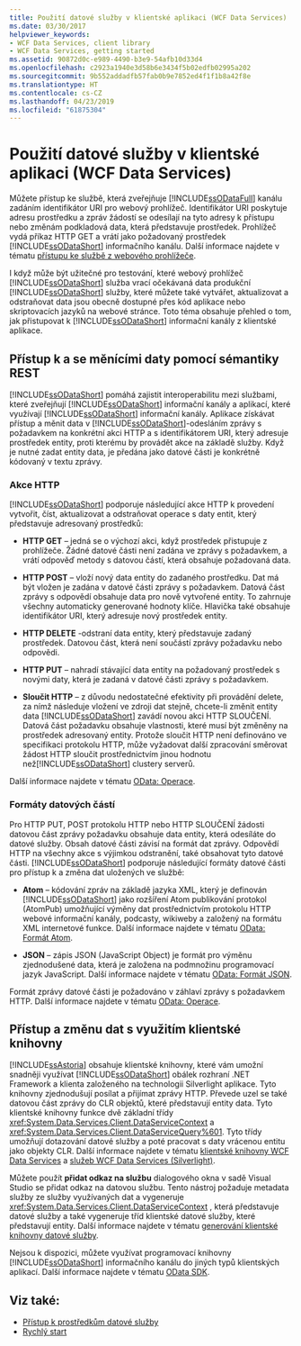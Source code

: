 ```yaml
---
title: Použití datové služby v klientské aplikaci (WCF Data Services)
ms.date: 03/30/2017
helpviewer_keywords:
- WCF Data Services, client library
- WCF Data Services, getting started
ms.assetid: 90872d0c-e989-4490-b3e9-54afb10d33d4
ms.openlocfilehash: c2923a1940e3d58b6e3434f5b02edfb02995a202
ms.sourcegitcommit: 9b552addadfb57fab0b9e7852ed4f1f1b8a42f8e
ms.translationtype: HT
ms.contentlocale: cs-CZ
ms.lasthandoff: 04/23/2019
ms.locfileid: "61875304"
---
```

# <a name="using-a-data-service-in-a-client-application-wcf-data-services"></a>Použití datové služby v klientské aplikaci (WCF Data Services)
Můžete přístup ke službě, která zveřejňuje [!INCLUDE[ssODataFull](../../../../includes/ssodatafull-md.md)] kanálu zadáním identifikátor URI pro webový prohlížeč. Identifikátor URI poskytuje adresu prostředku a zpráv žádostí se odesílají na tyto adresy k přístupu nebo změnám podkladová data, která představuje prostředek. Prohlížeč vydá příkaz HTTP GET a vrátí jako požadovaný prostředek [!INCLUDE[ssODataShort](../../../../includes/ssodatashort-md.md)] informačního kanálu. Další informace najdete v tématu [přístupu ke službě z webového prohlížeče](../../../../docs/framework/data/wcf/accessing-the-service-from-a-web-browser-wcf-data-services-quickstart.md).  
  
 I když může být užitečné pro testování, které webový prohlížeč [!INCLUDE[ssODataShort](../../../../includes/ssodatashort-md.md)] služba vrací očekávaná data produkční [!INCLUDE[ssODataShort](../../../../includes/ssodatashort-md.md)] služby, které můžete také vytvářet, aktualizovat a odstraňovat data jsou obecně dostupné přes kód aplikace nebo skriptovacích jazyků na webové stránce. Toto téma obsahuje přehled o tom, jak přistupovat k [!INCLUDE[ssODataShort](../../../../includes/ssodatashort-md.md)] informační kanály z klientské aplikace.  
  
## <a name="accessing-and-changing-data-using-rest-semantics"></a>Přístup k a se měnícími daty pomocí sémantiky REST  
 [!INCLUDE[ssODataShort](../../../../includes/ssodatashort-md.md)] pomáhá zajistit interoperabilitu mezi službami, které zveřejňují [!INCLUDE[ssODataShort](../../../../includes/ssodatashort-md.md)] informační kanály a aplikací, které využívají [!INCLUDE[ssODataShort](../../../../includes/ssodatashort-md.md)] informační kanály. Aplikace získávat přístup a měnit data v [!INCLUDE[ssODataShort](../../../../includes/ssodatashort-md.md)]-odesláním zprávy s požadavkem na konkrétní akci HTTP a s identifikátorem URI, který adresuje prostředek entity, proti kterému by provádět akce na základě služby. Když je nutné zadat entity data, je předána jako datové části je konkrétně kódovaný v textu zprávy.  
  
### <a name="http-actions"></a>Akce HTTP  
 [!INCLUDE[ssODataShort](../../../../includes/ssodatashort-md.md)] podporuje následující akce HTTP k provedení vytvořit, číst, aktualizovat a odstraňovat operace s daty entit, který představuje adresovaný prostředků:  
  
- **HTTP GET** – jedná se o výchozí akci, když prostředek přistupuje z prohlížeče. Žádné datové části není zadána ve zprávy s požadavkem, a vrátí odpověď metody s datovou částí, která obsahuje požadovaná data.  
  
- **HTTP POST** – vloží nový data entity do zadaného prostředku. Dat má být vložen je zadána v datové části zprávy s požadavkem. Datová část zprávy s odpovědí obsahuje data pro nově vytvořené entity. To zahrnuje všechny automaticky generované hodnoty klíče. Hlavička také obsahuje identifikátor URI, který adresuje nový prostředek entity.  
  
- **HTTP DELETE** -odstraní data entity, který představuje zadaný prostředek. Datovou část, která není součástí zprávy požadavku nebo odpovědi.  
  
- **HTTP PUT** – nahradí stávající data entity na požadovaný prostředek s novými daty, která je zadaná v datové části zprávy s požadavkem.  
  
- **Sloučit HTTP** – z důvodu nedostatečné efektivity při provádění delete, za nímž následuje vložení ve zdroji dat stejně, chcete-li změnit entity data [!INCLUDE[ssODataShort](../../../../includes/ssodatashort-md.md)] zavádí novou akci HTTP SLOUČENÍ. Datová část požadavku obsahuje vlastnosti, které musí být změněny na prostředek adresovaný entity. Protože sloučit HTTP není definováno ve specifikaci protokolu HTTP, může vyžadovat další zpracování směrovat žádost HTTP sloučit prostřednictvím jinou hodnotu než[!INCLUDE[ssODataShort](../../../../includes/ssodatashort-md.md)] clustery serverů.  
  
 Další informace najdete v tématu [OData: Operace](https://go.microsoft.com/fwlink/?LinkId=185792).  
  
### <a name="payload-formats"></a>Formáty datových částí  
 Pro HTTP PUT, POST protokolu HTTP nebo HTTP SLOUČENÍ žádosti datovou část zprávy požadavku obsahuje data entity, která odesíláte do datové služby. Obsah datové části závisí na formát dat zprávy. Odpovědí HTTP na všechny akce s výjimkou odstranění, také obsahovat tyto datové části. [!INCLUDE[ssODataShort](../../../../includes/ssodatashort-md.md)] podporuje následující formáty datové části pro přístup k a změna dat uložených ve službě:  
  
- **Atom** – kódování zpráv na základě jazyka XML, který je definován [!INCLUDE[ssODataShort](../../../../includes/ssodatashort-md.md)] jako rozšíření Atom publikování protokol (AtomPub) umožňující výměny dat prostřednictvím protokolu HTTP webové informační kanály, podcasty, wikiweby a založený na formátu XML internetové funkce. Další informace najdete v tématu [OData: Formát Atom](https://go.microsoft.com/fwlink/?LinkId=185794).  
  
- **JSON** – zápis JSON (JavaScript Object) je formát pro výměnu zjednodušené data, která je založena na podmnožinu programovací jazyk JavaScript. Další informace najdete v tématu [OData: Formát JSON](https://go.microsoft.com/fwlink/?LinkId=185795).  
  
 Formát zprávy datové části je požadováno v záhlaví zprávy s požadavkem HTTP. Další informace najdete v tématu [OData: Operace](https://go.microsoft.com/fwlink/?LinkID=185792).  
  
## <a name="accessing-and-changing-data-using-client-libraries"></a>Přístup a změnu dat s využitím klientské knihovny  
 [!INCLUDE[ssAstoria](../../../../includes/ssastoria-md.md)] obsahuje klientské knihovny, které vám umožní snadněji využívat [!INCLUDE[ssODataShort](../../../../includes/ssodatashort-md.md)] obálek rozhraní .NET Framework a klienta založeného na technologii Silverlight aplikace. Tyto knihovny zjednodušují posílat a přijímat zprávy HTTP. Převede uzel se také datovou část zprávy do CLR objektů, které představují entity data. Tyto klientské knihovny funkce dvě základní třídy <xref:System.Data.Services.Client.DataServiceContext> a <xref:System.Data.Services.Client.DataServiceQuery%601>. Tyto třídy umožňují dotazování datové služby a poté pracovat s daty vrácenou entitu jako objekty CLR. Další informace najdete v tématu [klientské knihovny WCF Data Services](../../../../docs/framework/data/wcf/wcf-data-services-client-library.md) a [služeb WCF Data Services (Silverlight)](https://docs.microsoft.com/previous-versions/windows/silverlight/dotnet-windows-silverlight/cc838234(v=vs.95)).  
  
 Můžete použít **přidat odkaz na službu** dialogového okna v sadě Visual Studio se přidat odkaz na datovou službu. Tento nástroj požaduje metadata služby ze služby využívaných dat a vygeneruje <xref:System.Data.Services.Client.DataServiceContext> , která představuje datové služby a také vygeneruje tříd klientské datové služby, které představují entity. Další informace najdete v tématu [generování klientské knihovny datové služby](../../../../docs/framework/data/wcf/generating-the-data-service-client-library-wcf-data-services.md).  
  
 Nejsou k dispozici, můžete využívat programovací knihovny [!INCLUDE[ssODataShort](../../../../includes/ssodatashort-md.md)] informačního kanálu do jiných typů klientských aplikací. Další informace najdete v tématu [OData SDK](https://go.microsoft.com/fwlink/?LinkId=185796).  
  
## <a name="see-also"></a>Viz také:

- [Přístup k prostředkům datové služby](../../../../docs/framework/data/wcf/accessing-data-service-resources-wcf-data-services.md)
- [Rychlý start](../../../../docs/framework/data/wcf/quickstart-wcf-data-services.md)
